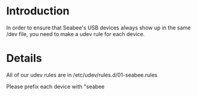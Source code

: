 # Introduction #

In order to ensure that Seabee's USB devices always show up in the same /dev file, you need to make a udev rule for each device.

# Details #

All of our udev rules are in /etc/udev/rules.d/01-seabee.rules

Please prefix each device with "seabee